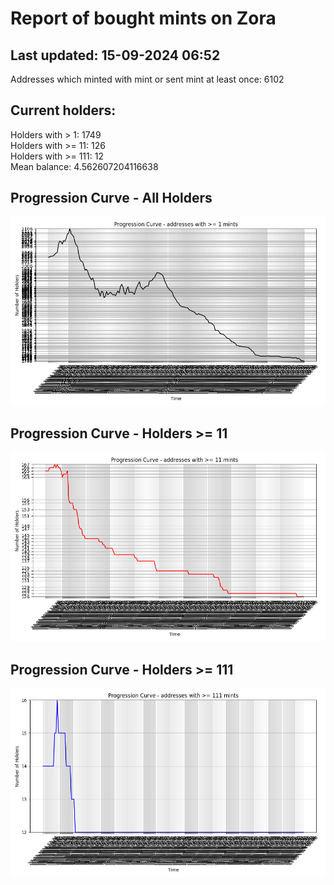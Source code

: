 # Report of bought mints on Zora
## Last updated: 15-09-2024 06:52
Addresses which minted with mint or sent mint at least once: 6102

## Current holders:
Holders with > 1: 1749  
Holders with >= 11: 126  
Holders with >= 111: 12  
Mean balance: 4.562607204116638  

## Progression Curve - All Holders
![addresses with >= 1 mint](progression_curve_all.png)
## Progression Curve - Holders >= 11
![addresses with >= 11 mints](progression_curve_gt_11.png)
## Progression Curve - Holders >= 111
![addresses with >= 111 mints](progression_curve_gt_111.png)
